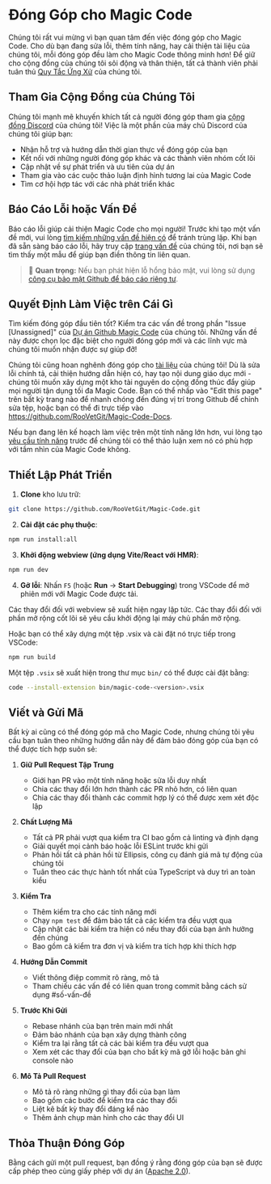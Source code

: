 # Đóng Góp cho Magic Code

Chúng tôi rất vui mừng vì bạn quan tâm đến việc đóng góp cho Magic Code. Cho dù bạn đang sửa lỗi, thêm tính năng, hay cải thiện tài liệu của chúng tôi, mỗi đóng góp đều làm cho Magic Code thông minh hơn! Để giữ cho cộng đồng của chúng tôi sôi động và thân thiện, tất cả thành viên phải tuân thủ [Quy Tắc Ứng Xử](CODE_OF_CONDUCT.md) của chúng tôi.

## Tham Gia Cộng Đồng của Chúng Tôi

Chúng tôi mạnh mẽ khuyến khích tất cả người đóng góp tham gia [cộng đồng Discord](https://discord.gg/roocode) của chúng tôi! Việc là một phần của máy chủ Discord của chúng tôi giúp bạn:

- Nhận hỗ trợ và hướng dẫn thời gian thực về đóng góp của bạn
- Kết nối với những người đóng góp khác và các thành viên nhóm cốt lõi
- Cập nhật về sự phát triển và ưu tiên của dự án
- Tham gia vào các cuộc thảo luận định hình tương lai của Magic Code
- Tìm cơ hội hợp tác với các nhà phát triển khác

## Báo Cáo Lỗi hoặc Vấn Đề

Báo cáo lỗi giúp cải thiện Magic Code cho mọi người! Trước khi tạo một vấn đề mới, vui lòng [tìm kiếm những vấn đề hiện có](https://github.com/RooVetGit/Magic-Code/issues) để tránh trùng lặp. Khi bạn đã sẵn sàng báo cáo lỗi, hãy truy cập [trang vấn đề](https://github.com/RooVetGit/Magic-Code/issues/new/choose) của chúng tôi, nơi bạn sẽ tìm thấy một mẫu để giúp bạn điền thông tin liên quan.

<blockquote class='warning-note'>
     🔐 <b>Quan trọng:</b> Nếu bạn phát hiện lỗ hổng bảo mật, vui lòng sử dụng <a href="https://github.com/RooVetGit/Magic-Code/security/advisories/new">công cụ bảo mật Github để báo cáo riêng tư</a>.
</blockquote>

## Quyết Định Làm Việc trên Cái Gì

Tìm kiếm đóng góp đầu tiên tốt? Kiểm tra các vấn đề trong phần "Issue [Unassigned]" của [Dự án Github Magic Code](https://github.com/orgs/RooVetGit/projects/1) của chúng tôi. Những vấn đề này được chọn lọc đặc biệt cho người đóng góp mới và các lĩnh vực mà chúng tôi muốn nhận được sự giúp đỡ!

Chúng tôi cũng hoan nghênh đóng góp cho [tài liệu](https://docs.roocode.com/) của chúng tôi! Dù là sửa lỗi chính tả, cải thiện hướng dẫn hiện có, hay tạo nội dung giáo dục mới - chúng tôi muốn xây dựng một kho tài nguyên do cộng đồng thúc đẩy giúp mọi người tận dụng tối đa Magic Code. Bạn có thể nhấp vào "Edit this page" trên bất kỳ trang nào để nhanh chóng đến đúng vị trí trong Github để chỉnh sửa tệp, hoặc bạn có thể đi trực tiếp vào https://github.com/RooVetGit/Magic-Code-Docs.

Nếu bạn đang lên kế hoạch làm việc trên một tính năng lớn hơn, vui lòng tạo [yêu cầu tính năng](https://github.com/RooVetGit/Magic-Code/discussions/categories/feature-requests?discussions_q=is%3Aopen+category%3A%22Feature+Requests%22+sort%3Atop) trước để chúng tôi có thể thảo luận xem nó có phù hợp với tầm nhìn của Magic Code không.

## Thiết Lập Phát Triển

1. **Clone** kho lưu trữ:

```sh
git clone https://github.com/RooVetGit/Magic-Code.git
```

2. **Cài đặt các phụ thuộc**:

```sh
npm run install:all
```

3. **Khởi động webview (ứng dụng Vite/React với HMR)**:

```sh
npm run dev
```

4. **Gỡ lỗi**:
   Nhấn `F5` (hoặc **Run** → **Start Debugging**) trong VSCode để mở phiên mới với Magic Code được tải.

Các thay đổi đối với webview sẽ xuất hiện ngay lập tức. Các thay đổi đối với phần mở rộng cốt lõi sẽ yêu cầu khởi động lại máy chủ phần mở rộng.

Hoặc bạn có thể xây dựng một tệp .vsix và cài đặt nó trực tiếp trong VSCode:

```sh
npm run build
```

Một tệp `.vsix` sẽ xuất hiện trong thư mục `bin/` có thể được cài đặt bằng:

```sh
code --install-extension bin/magic-code-<version>.vsix
```

## Viết và Gửi Mã

Bất kỳ ai cũng có thể đóng góp mã cho Magic Code, nhưng chúng tôi yêu cầu bạn tuân theo những hướng dẫn này để đảm bảo đóng góp của bạn có thể được tích hợp suôn sẻ:

1. **Giữ Pull Request Tập Trung**

    - Giới hạn PR vào một tính năng hoặc sửa lỗi duy nhất
    - Chia các thay đổi lớn hơn thành các PR nhỏ hơn, có liên quan
    - Chia các thay đổi thành các commit hợp lý có thể được xem xét độc lập

2. **Chất Lượng Mã**

    - Tất cả PR phải vượt qua kiểm tra CI bao gồm cả linting và định dạng
    - Giải quyết mọi cảnh báo hoặc lỗi ESLint trước khi gửi
    - Phản hồi tất cả phản hồi từ Ellipsis, công cụ đánh giá mã tự động của chúng tôi
    - Tuân theo các thực hành tốt nhất của TypeScript và duy trì an toàn kiểu

3. **Kiểm Tra**

    - Thêm kiểm tra cho các tính năng mới
    - Chạy `npm test` để đảm bảo tất cả các kiểm tra đều vượt qua
    - Cập nhật các bài kiểm tra hiện có nếu thay đổi của bạn ảnh hưởng đến chúng
    - Bao gồm cả kiểm tra đơn vị và kiểm tra tích hợp khi thích hợp

4. **Hướng Dẫn Commit**

    - Viết thông điệp commit rõ ràng, mô tả
    - Tham chiếu các vấn đề có liên quan trong commit bằng cách sử dụng #số-vấn-đề

5. **Trước Khi Gửi**

    - Rebase nhánh của bạn trên main mới nhất
    - Đảm bảo nhánh của bạn xây dựng thành công
    - Kiểm tra lại rằng tất cả các bài kiểm tra đều vượt qua
    - Xem xét các thay đổi của bạn cho bất kỳ mã gỡ lỗi hoặc bản ghi console nào

6. **Mô Tả Pull Request**
    - Mô tả rõ ràng những gì thay đổi của bạn làm
    - Bao gồm các bước để kiểm tra các thay đổi
    - Liệt kê bất kỳ thay đổi đáng kể nào
    - Thêm ảnh chụp màn hình cho các thay đổi UI

## Thỏa Thuận Đóng Góp

Bằng cách gửi một pull request, bạn đồng ý rằng đóng góp của bạn sẽ được cấp phép theo cùng giấy phép với dự án ([Apache 2.0](../LICENSE)).
